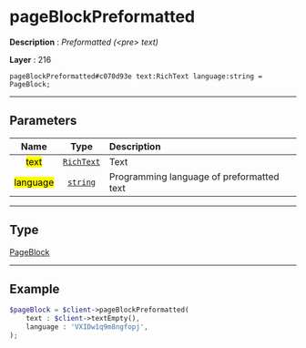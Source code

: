 # pageBlockPreformatted

**Description** : *Preformatted \(&lt;pre&gt; text\)*

**Layer** : 216

```tl
pageBlockPreformatted#c070d93e text:RichText language:string = PageBlock;
```

---

## Parameters

| Name | Type | Description |
| :---: | :---: | :--- |
| <mark>text</mark> | [`RichText`](type/RichText) | Text |
| <mark>language</mark> | [`string`](type/string) | Programming language of preformatted text |

---

## Type

[PageBlock](type/PageBlock)

---

## Example

```php
$pageBlock = $client->pageBlockPreformatted(
	text : $client->textEmpty(),
	language : 'VXIDw1q9m8ngfopj',
);
```